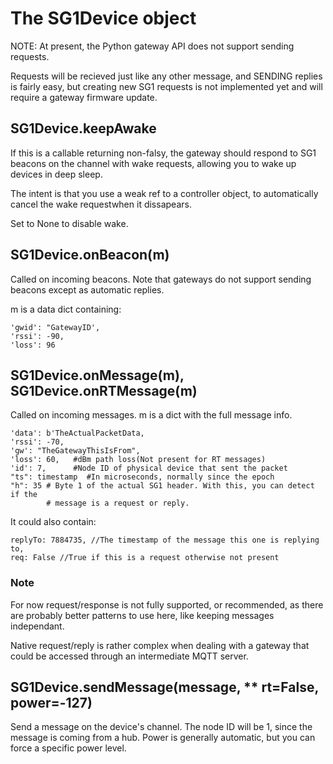 # The SG1Device object

NOTE: At present, the Python gateway API does not support sending requests.

Requests will be recieved just like any other message, and SENDING replies
is fairly easy, but creating new SG1 requests is not implemented yet and will
require a gateway firmware update.





## SG1Device.keepAwake
If this is a callable returning non-falsy, the gateway should respond to SG1 beacons on the channel with wake requests, allowing you to wake up devices in deep sleep.

The intent is that you use a weak ref to a controller object, to automatically cancel
the wake requestwhen it dissapears.

Set to None to disable wake.


## SG1Device.onBeacon(m)
Called on incoming beacons.  Note that gateways do not support sending beacons except as automatic replies.

m is a data dict containing:

```
'gwid': "GatewayID',
'rssi': -90,
'loss': 96
```

## SG1Device.onMessage(m), SG1Device.onRTMessage(m)

Called on incoming messages. m is a dict with the full message info. 

```
'data': b'TheActualPacketData,
'rssi': -70,  
'gw': "TheGatewayThisIsFrom",
'loss': 60,   #dBm path loss(Not present for RT messages)
'id': 7,      #Node ID of physical device that sent the packet
"ts": timestamp  #In microseconds, normally since the epoch
"h": 35 # Byte 1 of the actual SG1 header. With this, you can detect if the 
        # message is a request or reply.
```

It could also contain:
```
replyTo: 7884735, //The timestamp of the message this one is replying to,
req: False //True if this is a request otherwise not present
```

### Note
For now request/response is not fully supported, or recommended, as there are probably better patterns to use here, like keeping messages independant.

Native request/reply is rather complex when dealing with a gateway that could be
accessed through an intermediate MQTT server.

## SG1Device.sendMessage(message, ** rt=False, power=-127)

Send a message on the device's channel. The node ID will be 1, since the message is
coming from a hub.  Power is generally automatic, but you can force a specific power level.